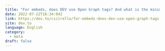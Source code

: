 ```yaml
---
title: "For embeds, does DEV use Open Graph tags? And what is the minimum set of OG tags required by DEV for an embed to work?"
date: 2022-07-22T16:34:04Z
link: https://dev.to/cicirello/for-embeds-does-dev-use-open-graph-tags-and-what-is-the-minimum-set-of-og-tags-required-by-dev-for-an-embed-to-work-3kh3?utm_medium=RSS&utm_source=news.12bit.vn
site: dev.to
language: English
category:
  - meta
draft: false
---
```

